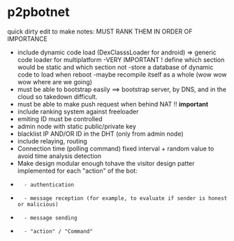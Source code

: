 # p2pbotnet

quick dirty edit to make notes: MUST RANK THEM IN ORDER OF IMPORTANCE
 - include dynamic code load (DexClasssLoader for android) => generic code loader for multiplatform
     -VERY IMPORTANT ! define which section would be static and which section not
     -store a database of dynamic code to load when reboot 
     -maybe recompile itself as a whole (wow wow wow where are we going)
 - must be able to bootstrap easily ==> bootstrap server, by DNS, and in the cloud so takedown difficult. 
 - must be able to make push request when behind NAT !! **important**
 - include ranking system against freeloader
 - emiting ID must be controlled
 - admin node with static public/private key
 - blacklist IP AND/OR ID in the DHT (only from admin node)
 - include relaying, routing 
 - Connection time (polling command) fixed interval + random value to avoid time analysis detection
 - Make design modular enough tohave the visitor design patter implemented for each "action" of the bot:
 -       - authentication
 -       - message reception (for example, to evaluate if sender is honest or malicious)
 -       - message sending
 -       - "action" / "Command" 

